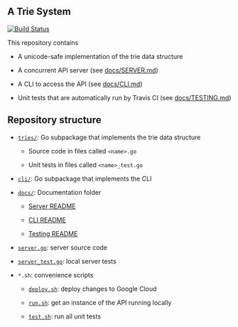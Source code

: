 ## A Trie System

[![Build Status](https://www.travis-ci.com/thomasbreydo/trieapi.svg?token=LeqszHew9vryiRmRN9P8&branch=main)](https://www.travis-ci.com/thomasbreydo/trieapi)

This repository contains

- A unicode-safe implementation of the trie data structure

- A concurrent API server (see [docs/SERVER.md](docs/SERVER.md))

- A CLI to access the API (see [docs/CLI.md](docs/CLI.md))

- Unit tests that are automatically run by Travis CI
  (see [docs/TESTING.md](docs/TESTING.md))

## Repository structure

- [`tries/`](tries): Go subpackage that implements the trie data structure

  - Source code in files called `<name>.go`
  
  - Unit tests in files called `<name>_test.go`

- [`cli/`](cli): Go subpackage that implements the CLI

- [`docs/`](docs): Documentation folder

  - [Server README](docs/SERVER.md)
    
  - [CLI README](docs/CLI.md)
    
  - [Testing README](docs/TESTING.md)

- [`server.go`](server.go): server source code
  
- [`server_test.go`](server_test.go): local server tests

- `*.sh`: convenience scripts

  - [`deploy.sh`](deploy.sh): deploy changes to Google Cloud
  
  - [`run.sh`](run.sh): get an instance of the API running locally 
  
  - [`test.sh`](test.sh): run all unit tests